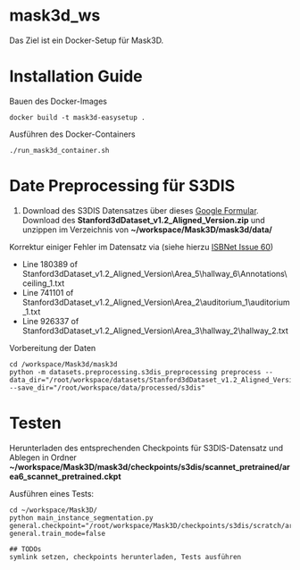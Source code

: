 # mask3d_ws
Das Ziel ist ein Docker-Setup für Mask3D.

# Installation Guide
Bauen des Docker-Images
```
docker build -t mask3d-easysetup .
```

Ausführen des Docker-Containers
```
./run_mask3d_container.sh
```

# Date Preprocessing für S3DIS
1. Download des S3DIS Datensatzes über dieses [Google Formular](https://docs.google.com/forms/d/e/1FAIpQLScDimvNMCGhy_rmBA2gHfDu3naktRm6A8BPwAWWDv-Uhm6Shw/viewform?c=0&w=1).
Download des **Stanford3dDataset_v1.2_Aligned_Version.zip** und unzippen
im Verzeichnis von **~/workspace/Mask3D/mask3d/data/**

Korrektur einiger Fehler im Datensatz via (siehe hierzu [ISBNet Issue 60](https://github.com/VinAIResearch/ISBNet/issues/60))
- Line 180389 of Stanford3dDataset_v1.2_Aligned_Version\Area_5\hallway_6\Annotations\ceiling_1.txt
- Line 741101 of Stanford3dDataset_v1.2_Aligned_Version\Area_2\auditorium_1\auditorium_1.txt
- Line 926337 of Stanford3dDataset_v1.2_Aligned_Version\Area_3\hallway_2\hallway_2.txt

Vorbereitung der Daten 
```
cd /workspace/Mask3d/mask3d
python -m datasets.preprocessing.s3dis_preprocessing preprocess --data_dir="/root/workspace/datasets/Stanford3dDataset_v1.2_Aligned_Version" --save_dir="/root/workspace/data/processed/s3dis"
```

# Testen
Herunterladen des entsprechenden Checkpoints für S3DIS-Datensatz und Ablegen in Ordner
**~/workspace/Mask3D/mask3d/checkpoints/s3dis/scannet_pretrained/area6_scannet_pretrained.ckpt**

Ausführen eines Tests:
``` 
cd ~/workspace/Mask3D/
python main_instance_segmentation.py general.checkpoint="/root/workspace/Mask3D/checkpoints/s3dis/scratch/area6_from_scratch.ckpt" general.train_mode=false

## TODOs
symlink setzen, checkpoints herunterladen, Tests ausführen
